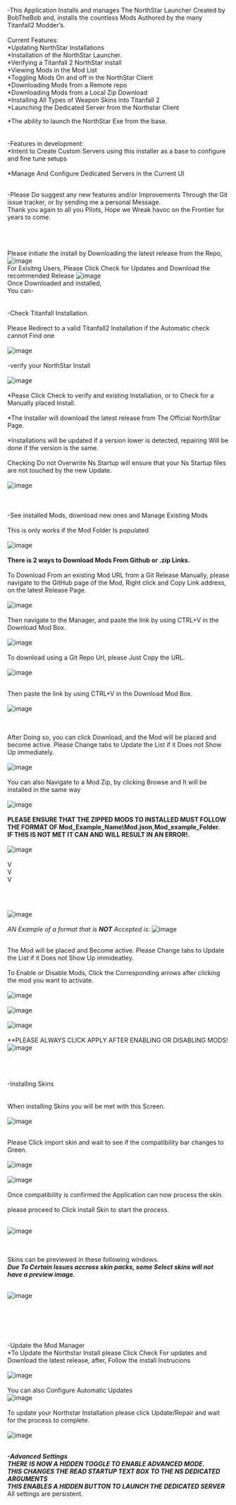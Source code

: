 
-This Application Installs and manages The NorthStar Launcher Created by BobTheBob and, installs the countless Mods Authored by the many Titanfall2 Modder’s.
<br /><br />
Current Features:
<br />
*Updating NorthStar Installations
<br />
*Installation of the NorthStar Launcher.
<br />
*Verifying a Titanfall 2 NorthStar install
<br />
*Viewing Mods in the Mod List
<br />
*Toggling Mods On and off in the NorthStar Client
<br />
*Downloading Mods from a Remote repo
<br />
*Downloading Mods from a Local Zip Download
<br />
*Installing All Types of Weapon Skins into Titanfall 2
<br />
*Launching the Dedicated Server from the Northstar Client
<br />

*The ability to launch the NorthStar Exe from the base.
<br /><br /><br />
-Features in development:
<br />
*Intent to Create Custom Servers using this installer as a base to configure and fine tune setups
<br />
<br />
*Manage And Configure Dedicated Servers in the Current UI
<br /><br />

-Please Do suggest any new features and/or Improvements Through the Git issue tracker, or by sending me a personal Message.
<br />
Thank you again to all you Pilots, Hope we Wreak havoc on the Frontier for years to come.
<br /><br /><br /><br />


Please initiate the install by Downloading the latest release from the Repo,
<br />
![image](https://user-images.githubusercontent.com/23240514/147837096-4fb0efdc-fc99-435f-bfa0-d07183e24270.png)
<br />
For Exisitng Users, Please Click Check for Updates and Download the recommended Release
![image](https://user-images.githubusercontent.com/23240514/147835148-8c8f1b0f-8367-4159-8505-d82104349af8.png)
<br />
Once Downloaded and installed,
<br />
You can-
<br /><br /><br />
-Check Titanfall Installation.
<br /><br />
Please Redirect to a valid Titanfall2 Installation if the Automatic check cannot Find one
<br /><br />
![image](https://user-images.githubusercontent.com/23240514/147613647-15f422c7-c28e-4693-8494-f466b243b16f.png)
<br /><br />
-verify your NorthStar Install
<br /><br />
![image](https://user-images.githubusercontent.com/23240514/147835379-23f471e5-cffc-4bbc-96b9-2e2c679db299.png)
<br /><br />
*Pease Click Check to verify and existing Installation, or to Check for a Manually placed Install.
<br /><br />
*The Installer will download the latest release from The Official NorthStar Page.
<br /><br />
*Installations will be updated if a version lower is detected, repairing Will be done if the version is the same.
<br /><br />
Checking Do not Overwrite Ns Startup will ensure that your Ns Startup files are not touched by the new Update.
<br /><br />
![image](https://user-images.githubusercontent.com/23240514/147835921-a3110125-7c28-45ac-8b8c-594ca1a0acb2.png)
<br /><br /><br /><br />
-See installed Mods, download new ones and Manage Existing Mods
<br /><br />
This is only works if the Mod Folder Is populated
<br /><br />
![image](https://user-images.githubusercontent.com/23240514/147835357-884a062d-9580-471c-8b88-408c52c0c869.png)
<br /><br />
**There is 2 ways to Download Mods From Github or .zip Links.**
<br /><br />
To Download From an existing Mod URL from a Git Release Manually, please navigate to the GitHub page of the Mod, Right click and Copy Link address, on the latest Release Page.
<br /><br />
![image](https://user-images.githubusercontent.com/23240514/147835593-98d160b4-8cf0-45f3-81ab-77d9671e09d0.png)
<br /><br />
Then navigate to the Manager, and paste the link by using CTRL+V in the Download Mod Box.
<br /><br />
![image](https://user-images.githubusercontent.com/23240514/147835480-227d1b1c-2d28-4571-bd16-513de6b60698.png)
<br /><br />
To download using a Git Repo Url, please Just Copy the URL.
 <br /><br />
![image](https://user-images.githubusercontent.com/23240514/148283718-ee19cd13-002d-4069-be3e-78477d7cb0c8.png)
<br /><br />

Then paste the link by using CTRL+V in the Download Mod Box.
<br /><br />
![image](https://user-images.githubusercontent.com/23240514/148283215-81afa148-cda3-40fc-a8e7-0dbca46d2b5b.png)

<br /><br />
After Doing so, you can click Download, and the Mod will be placed and become active. Please Change tabs to Update the List if it Does not Show Up immediately.
<br /><br />
![image](https://user-images.githubusercontent.com/23240514/147835540-e93c868d-9d61-421c-8d4b-154084400a87.png)
<br /><br />
You can also Navigate to a Mod Zip, by clicking Browse and It will be installed in the same way
<br /><br />
![image](https://user-images.githubusercontent.com/23240514/147835605-43e3d06a-2bf8-41f5-a7b6-83695dd7031a.png)
<br /><br />
**PLEASE ENSURE THAT THE ZIPPED MODS TO INSTALLED MUST FOLLOW THE FORMAT OF Mod_Example_Name\Mod.json,Mod_example_Folder.
<br/>
IF THIS IS NOT MET IT CAN AND WILL RESULT IN AN ERROR!.**
<br/><br/>
![image](https://user-images.githubusercontent.com/23240514/148310616-36f87bcb-95e9-45e5-8f8f-2a144e726d8f.png)
<br/><br/>
V<br/>
V<br/>
V
<br/>

<br/><br/>

![image](https://user-images.githubusercontent.com/23240514/148310762-11f751db-73d8-4975-b1cb-5061bb8d4f46.png)
<br/><br/>
*AN Example of a format that is **NOT** Accepted is:*
 ![image](https://user-images.githubusercontent.com/23240514/148310685-e3eb00df-6ffe-4767-b5d4-c26aab1ed6c1.png)
<br/><br/>

The Mod will be placed and Become active. Please Change tabs to Update the List if it Does not Show Up immideatley.
<br /><br />
To Enable or Disable Mods, Click the Corresponding arrows after clicking the mod you want to activate.
<br /><br />
![image](https://user-images.githubusercontent.com/23240514/147835646-6897dbce-5a22-4428-b5b4-7f878f93ce4d.png)
<br /><br />
![image](https://user-images.githubusercontent.com/23240514/147835674-7518b477-56f8-491d-9e5a-ab6644595fd4.png)
<br /><br />
![image](https://user-images.githubusercontent.com/23240514/147835696-e27826a6-93a4-4caa-a464-48a99c330234.png)
<br /><br />
**PLEASE ALWAYS CLICK APPLY AFTER ENABLING OR DISABLING MODS!
<br />
![image](https://user-images.githubusercontent.com/23240514/147835939-ec87cc5d-fc98-4fe7-87f9-47288ce5f891.png)
<br /><br /><br /><br />

-Installing Skins<br />
<br /><br />
When installing Skins you will be met with this Screen.
<br /><br />
![image](https://user-images.githubusercontent.com/23240514/149738019-d6160f70-e56e-48ea-9dee-45a6d42751f4.png)
<br /><br />

Please Click import skin and wait to see if the compatibility bar changes to Green.
<br /><br />
![image](https://user-images.githubusercontent.com/23240514/149739098-e8d0c4ad-f3af-4d01-a928-aca7967cc781.png)
<br /><br />
![image](https://user-images.githubusercontent.com/23240514/149738019-d6160f70-e56e-48ea-9dee-45a6d42751f4.png)
<br /><br />
Once compatibility is confirmed the Application can now process the skin.
<br /><br />
please proceed to Click install Skin to start the process.
<br /><br />

![image](https://user-images.githubusercontent.com/23240514/149714425-a8e5110e-9861-420f-9fa2-e271863d6236.png)

<br /><br />
Skins can be previewed in these following windows.
<br />
***Due To Certain Issues accross skin packs, some Select skins will not have a preview image.***
<br /><br />

![image](https://user-images.githubusercontent.com/23240514/149739001-7cc36a95-4319-41d2-a125-ca2051ff6d2c.png)

<br /><br /><br /><br />


-Update the Mod Manager<br />
*To Update the Northstar Install please Click Check For updates and Download the latest release, after, Follow the install Instrucions
<br /><br />
![image](https://user-images.githubusercontent.com/23240514/147835148-8c8f1b0f-8367-4159-8505-d82104349af8.png)
<br /><br />
You can also Configure Automatic Updates
<br />
![image](https://user-images.githubusercontent.com/23240514/147835800-4a4c7cb3-973f-4ea1-b8c7-fd7a6b3596fc.png)
<br /><br />
To update your Northstar Installation please click Update/Repair and wait for the process to complete.
<br /><br />
![image](https://user-images.githubusercontent.com/23240514/148660824-d2cb2113-9661-4460-81ef-c0f27c8e94b9.png)
<br /><br />


***-Advanced Settings***<br />
***THERE IS NOW A HIDDEN TOGGLE TO ENABLE ADVANCED MODE.
<br />
THIS CHANGES THE READ STARTUP TEXT BOX TO THE NS DEDICATED ARGUMENTS
<br />
THIS ENABLES A HIDDEN BUTTON TO LAUNCH THE DEDICATED SERVER***
<br />
All settings are persistent.


